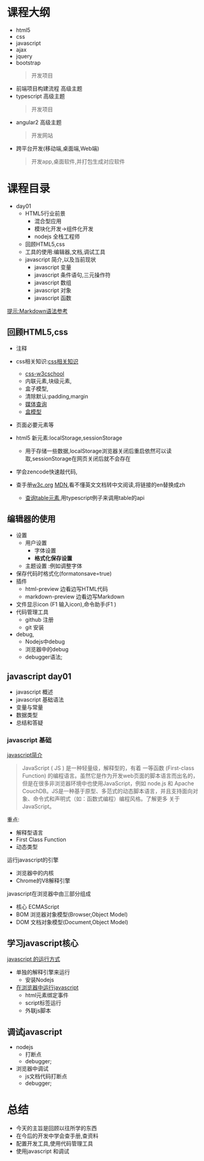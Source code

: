 
# 课程大纲
* html5
* css
* javascript
* ajax 
* jquery
* bootstrap 
    > 开发项目
* 前端项目构建流程 高级主题
* typescript 高级主题 
    > 开发项目
* angular2 高级主题
    > 开发网站
* 跨平台开发(移动端,桌面端,Web端)
    > 开发app,桌面软件,并打包生成对应软件

# 课程目录
* day01
    * HTML5行业前景
        * 混合型应用
        * 模块化开发->组件化开发
        * nodejs 全栈工程师
    * 回顾HTML5,css
    * 工具的使用:编辑器,文档,调试工具
    * javascript 简介,以及当前现状
        * javascript 变量
        * javascript 条件语句,三元操作符
        * javascript 数组
        * javascript 对象
        * javascript 函数



[提示:Markdown语法参考](http://www.appinn.com/markdown/)

## 回顾HTML5,css

* 注释
* css相关知识:[css相关知识](https://developer.mozilla.org/zh-CN/docs/Web/Guide/CSS)
    * [css-w3cschool](http://www.runoob.com/cssref/css-ref-aural.html)
    * 内联元素,块级元素,
    * 盒子模型,
    * 清除默认:padding,margin
    * [媒体查询](https://developer.mozilla.org/zh-CN/docs/Web/Guide/CSS/Media_queries)
    * [盒模型](https://developer.mozilla.org/zh-CN/docs/Learn/Getting_started_with_the_web/CSS_basics)

* 页面必要元素<meata charst=""><title></title>等
* html5 新元素:localStorage,sessionStorage 
    * 用于存储一些数据,localStorage浏览器关闭后重启依然可以读取,sessionStorage在网页关闭后就不会存在

* 学会zencode快速敲代码,
* 查手册[w3c.org](https://www.w3.org/) [MDN](https://developer.mozilla.org/zh-CN/),看不懂英文文档转中文阅读,将链接的en替换成zh
    * [查询table元素](https://developer.mozilla.org/en-US/docs/Web/API/HTMLTableElement),用typescript例子来调用table的api

## 编辑器的使用
* 设置
    * 用户设置
        * 字体设置
        *  **格式化保存设置**
    * 主题设置
:例如调整字体
* 保存代码时格式化(formatonsave=true)
* 插件
    * html-preview  边看边写HTML代码
    * markdown-preview 边看边写Markdown
* 文件显示icon  (F1 输入icon),命令助手(F1 )
* 代码管理工具
    * github 注册
    * git 安装 
*  debug,
    * Nodejs中debug
    * 浏览器中的debug
    * debugger语法;

## javascript day01
* javascript 概述
* javascript 基础语法
* 变量与常量
* 数据类型
* 总结和答疑


### javascript 基础
[javascript简介](https://developer.mozilla.org/zh-CN/docs/Web/JavaScript)
>JavaScript ( JS ) 是一种轻量级，解释型的，有着 一等函数 (First-class Function) 的编程语言。虽然它是作为开发web页面的脚本语言而出名的，但是在很多非浏览器环境中也使用JavaScript，例如 node.js 和 Apache CouchDB。JS是一种基于原型、多范式的动态脚本语言，并且支持面向对象、命令式和声明式（如：函数式编程）编程风格。了解更多 关于JavaScript。

重点:
* 解释型语言
* First Class Function
* 动态类型

运行javascript的引擎
* 浏览器中的内核
* Chrome的V8解释引擎

javascript在浏览器中由三部分组成
* 核心 ECMAScript
* BOM 浏览器对象模型(Browser,Object Model)
* DOM 文档对象模型(Document,Object Model)


## 学习javascript核心
[javascript 的运行方式](./examples/use-javascript.html)
* 单独的解释引擎来运行
    * 安装Nodejs 
* [在浏览器中运行javascript](./examples/use-javascript.browser.html)
    * html元素绑定事件
    * script标签运行
    * 外联js脚本

## 调试javascript
* nodejs 
    * 打断点
    * debugger;
* 浏览器中调试
    * js文档代码打断点
    * debugger;




# 总结
 * 今天的主旨是回顾以往所学的东西
 * 在今后的开发中学会查手册,查资料
 * 配置开发工具,使用代码管理工具
 * 使用javascript 和调试



